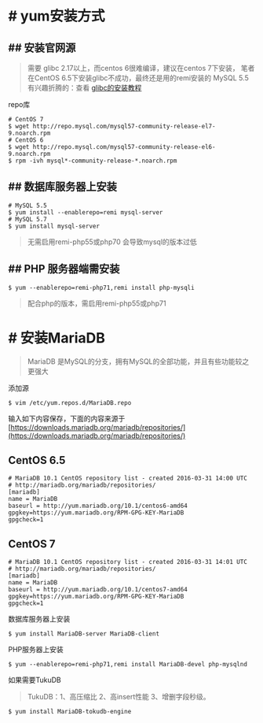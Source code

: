 # \# yum安装方式

## \#\# 安装官网源

> 需要 glibc 2.17以上，而centos 6很难编译，建议在centos 7下安装， 笔者在CentOS 6.5下安装glibc不成功，最终还是用的remi安装的 MySQL 5.5  
> 有兴趣折腾的：查看 [glibc的安装教程](/base/manual/23#h2--gcc-0-1 "glibc的安装教程")

repo库

```
# CentOS 7
$ wget http://repo.mysql.com/mysql57-community-release-el7-9.noarch.rpm
# CentOS 6
$ wget http://repo.mysql.com/mysql57-community-release-el6-9.noarch.rpm
$ rpm -ivh mysql*-community-release-*.noarch.rpm
```

## \#\# 数据库服务器上安装

```
# MySQL 5.5
$ yum install --enablerepo=remi mysql-server
# MySQL 5.7
$ yum install mysql-server
```

> 无需启用remi-php55或php70 会导致mysql的版本过低

## \#\# PHP 服务器端需安装

```
$ yum --enablerepo=remi-php71,remi install php-mysqli
```

> 配合php的版本，需启用remi-php55或php71

# \# 安装MariaDB

> MariaDB 是MySQL的分支，拥有MySQL的全部功能，并且有些功能较之更强大

添加源

```
$ vim /etc/yum.repos.d/MariaDB.repo
```

输入如下内容保存，下面的内容来源于[https://downloads.mariadb.org/mariadb/repositories/](https://downloads.mariadb.org/mariadb/repositories/)

## CentOS 6.5

```
# MariaDB 10.1 CentOS repository list - created 2016-03-31 14:00 UTC
# http://mariadb.org/mariadb/repositories/
[mariadb]
name = MariaDB
baseurl = http://yum.mariadb.org/10.1/centos6-amd64
gpgkey=https://yum.mariadb.org/RPM-GPG-KEY-MariaDB
gpgcheck=1
```

## CentOS 7

```
# MariaDB 10.1 CentOS repository list - created 2016-03-31 14:01 UTC
# http://mariadb.org/mariadb/repositories/
[mariadb]
name = MariaDB
baseurl = http://yum.mariadb.org/10.1/centos7-amd64
gpgkey=https://yum.mariadb.org/RPM-GPG-KEY-MariaDB
gpgcheck=1
```

数据库服务器上安装

```
$ yum install MariaDB-server MariaDB-client
```

PHP服务器上安装

```
$ yum --enablerepo=remi-php71,remi install MariaDB-devel php-mysqlnd
```

如果需要TukuDB

> TukuDB：1、高压缩比 2、高insert性能 3、增删字段秒级。

```
$ yum install MariaDB-tokudb-engine
```



